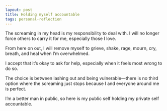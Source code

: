 ```yaml
---
layout: post
title: Holding myself accountable
tags: personal-reflection
---
```


The screaming in my head is my responsibility to deal with. I will no longer force others to carry it for me, especially those I love. 

From here on out, I will remove myself to grieve, shake, rage, mourn, cry, breath, and heal when I’m overwhelmed.

I accept that it’s okay to ask for help, especially when it feels most wrong to do so. 

The choice is between lashing out and being vulnerable—there is no third option where the screaming just stops because I and everyone around me is perfect. 

I’m a better man in public, so here is my public self holding my private self accountable.
